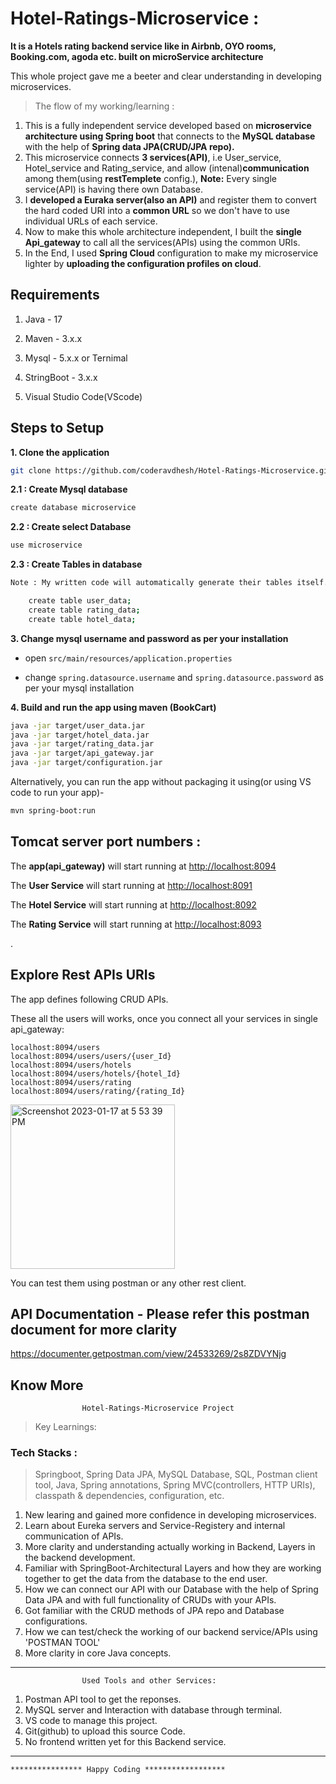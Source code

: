# Hotel-Ratings-Microservice : 
**It is a Hotels rating backend service like in Airbnb, OYO rooms, Booking.com, agoda etc. built on microService architecture**

This whole project gave me a beeter and clear understanding in developing microservices.
> The flow of my working/learning :
1. This is a fully independent service developed based on **microservice architecture using Spring boot** that connects to the **MySQL database** with the help of **Spring data JPA(CRUD/JPA repo).** 
2. This microservice connects **3 services(API)**, i.e User_service, Hotel_service and Rating_service, and allow (intenal)**communication** among them(using **restTemplete** config.), **Note:** Every single service(API) is having there own Database.
3. I **developed a Euraka server(also an API)** and register them to convert the hard coded URI into a **common URL** so we don't have to use individual URLs of each service.
4. Now to make this whole architecture independent, I built the **single Api_gateway** to call all the services(APIs) using the common URIs.
5. In the End, I used **Spring Cloud** configuration to make my microservice lighter by **uploading the configuration profiles on cloud**.


## Requirements

1. Java - 17

2. Maven - 3.x.x

3. Mysql - 5.x.x or Ternimal 

4. StringBoot - 3.x.x

5. Visual Studio Code(VScode)

## Steps to Setup

**1. Clone the application**

```bash
git clone https://github.com/coderavdhesh/Hotel-Ratings-Microservice.git
```

**2.1 : Create Mysql database**
```bash
create database microservice
```

**2.2 : Create select Database**
```bash
use microservice
```

**2.3 : Create Tables in database**
```bash
Note : My written code will automatically generate their tables itself. However you can follow there SQL commands in terminal/workbanch.

    create table user_data;
    create table rating_data;
    create table hotel_data;
```

**3. Change mysql username and password as per your installation**

+ open `src/main/resources/application.properties`

+ change `spring.datasource.username` and `spring.datasource.password` as per your mysql installation

**4. Build and run the app using maven (BookCart)**

```bash
java -jar target/user_data.jar
java -jar target/hotel_data.jar
java -jar target/rating_data.jar
java -jar target/api_gateway.jar
java -jar target/configuration.jar
```

Alternatively, you can run the app without packaging it using(or using VS code to run your app)-

```bash
mvn spring-boot:run
```

## Tomcat server port numbers :
The **app(api_gateway)** will start running at <http://localhost:8094>

The **User Service** will start running at <http://localhost:8091>

The **Hotel Service** will start running at <http://localhost:8092>

The **Rating Service** will start running at <http://localhost:8093>

.
## Explore Rest APIs URIs

The app defines following CRUD APIs.

These all the users will works, once you connect all your services in single api_gateway:


    localhost:8094/users
    localhost:8094/users/users/{user_Id}
    localhost:8094/users/hotels
    localhost:8094/users/hotels/{hotel_Id}
    localhost:8094/users/rating
    localhost:8094/users/rating/{rating_Id}

<img width="263" alt="Screenshot 2023-01-17 at 5 53 39 PM" src="https://user-images.githubusercontent.com/61471356/212911949-c80fa40f-5319-477f-a557-979ce79f4cf9.png">

You can test them using postman or any other rest client.

## **API Documentation -** Please refer this postman document for more clarity
 https://documenter.getpostman.com/view/24533269/2s8ZDVYNjg


## **Know More**

                    Hotel-Ratings-Microservice Project

>Key Learnings:
 ### Tech Stacks :
  >Springboot, Spring Data JPA, MySQL Database, SQL, Postman client tool, Java, Spring annotations, Spring MVC(controllers, HTTP URIs), classpath & dependencies, configuration, etc.       

1. New learing and gained more confidence in developing microservices.
2. Learn about Eureka servers and Service-Registery and  internal communication of APIs.             
3. More clarity and understanding actually working in Backend, Layers in the backend development.
4. Familiar with SpringBoot-Architectural Layers and how they are working together to get the data from the database to the end user.
5. How we can connect our API with our Database with the help of Spring Data JPA and with full functionality of CRUDs with your APIs.
6. Got familiar with the CRUD methods of JPA repo and Database configurations.
7. How we can test/check the working of our backend service/APIs using 'POSTMAN TOOL'
8. More clarity in core Java concepts.
-----------------------------------------------------------------------------------------------
                    Used Tools and other Services: 
1. Postman API tool to get the reponses.
2. MySQL server and Interaction with database through terminal.
3. VS code to manage this project.
4. Git(github) to upload this source Code.
5. No frontend written yet for this Backend service.
-----------------------------------------------------------------------------------------------



````
**************** Happy Coding ******************
